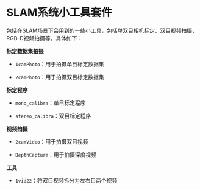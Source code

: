 # SLAM系统小工具套件

包括在SLAM场景下会用到的一些小工具，包括单双目相机标定、双目视频拍摄、RGB-D视频拍摄等。具体如下：

**标定数据集拍摄**

- `1camPhoto`：用于拍摄单目标定数据集

- `2camPhoto`：用于拍摄双目标定数据集

**标定程序**

- `mono_calibra`：单目标定程序

- `stereo_calibra`：双目标定程序

**视频拍摄**

- `2camVideo`：用于拍摄双目视频

- `DepthCapture`：用于拍摄深度视频

**工具**

- `1vid22`：将双目视频拆分为左右目两个视频